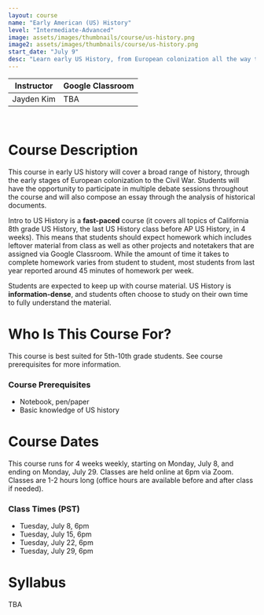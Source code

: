 ```yaml
---
layout: course
name: "Early American (US) History"
level: "Intermediate-Advanced"
image: assets/images/thumbnails/course/us-history.png
image2: assets/images/thumbnails/course/us-history.png
start_date: "July 9"
desc: "Learn early US History, from European colonization all the way to the Civil War!"
---
```

<link rel="stylesheet" href="assets/css/table.css">
<table class="styled-table">
    <thead>
        <tr>
            <th>Instructor</th>
            <th>Google Classroom</th>
        </tr>
    </thead>
    <tbody>
        <tr>
            <td>Jayden Kim</td>
            <td>TBA</td>
        </tr>
    </tbody>
</table>
<br/>

# Course Description

This course in early US history will cover a broad range of history, through the early stages of European colonization to the Civil War. Students will have the opportunity to participate in multiple debate sessions throughout the course and will also compose an essay through the analysis of historical documents.

Intro to US History is a **fast-paced** course (it covers all topics of California 8th grade US History, the last US History class before AP US History, in 4 weeks). This means that students should expect homework which includes leftover material from class as well as other projects and notetakers that are assigned via Google Classroom. While the amount of time it takes to complete homework varies from student to student, most students from last year reported around 45 minutes of homework per week.

Students are expected to keep up with course material. US History is **information-dense**, and students often choose to study on their own time to fully understand the material.

# Who Is This Course For?

This course is best suited for 5th-10th grade students. See course prerequisites for more information.

### Course Prerequisites

- Notebook, pen/paper
- Basic knowledge of US history

# Course Dates

This course runs for 4 weeks weekly, starting on Monday, July 8, and ending on Monday, July 29. Classes are held online at 6pm via Zoom. Classes are 1-2 hours long (office hours are available before and after class if needed).

### Class Times (PST)

- Tuesday, July 8, 6pm
- Tuesday, July 15, 6pm
- Tuesday, July 22, 6pm
- Tuesday, July 29, 6pm

# Syllabus

TBA